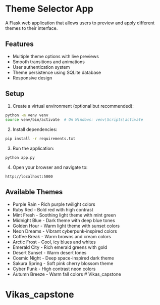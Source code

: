 # Theme Selector App

A Flask web application that allows users to preview and apply different themes to their interface.

## Features

- Multiple theme options with live previews
- Smooth transitions and animations
- User authentication system
- Theme persistence using SQLite database
- Responsive design

## Setup

1. Create a virtual environment (optional but recommended):
```bash
python -m venv venv
source venv/bin/activate  # On Windows: venv\Scripts\activate
```

2. Install dependencies:
```bash
pip install -r requirements.txt
```

3. Run the application:
```bash
python app.py
```

4. Open your browser and navigate to:
```
http://localhost:5000
```

## Available Themes

- Purple Rain - Rich purple twilight colors
- Ruby Red - Bold red with high contrast
- Mint Fresh - Soothing light theme with mint green
- Midnight Blue - Dark theme with deep blue tones
- Golden Hour - Warm light theme with sunset colors
- Neon Dreams - Vibrant cyberpunk-inspired colors
- Coffee Break - Warm browns and cream colors
- Arctic Frost - Cool, icy blues and whites
- Emerald City - Rich emerald greens with gold
- Desert Sunset - Warm desert tones
- Cosmic Night - Deep space-inspired dark theme
- Sakura Spring - Soft pink cherry blossom theme
- Cyber Punk - High contrast neon colors
- Autumn Breeze - Warm fall colors # Vikas_capstone
# Vikas_capstone
